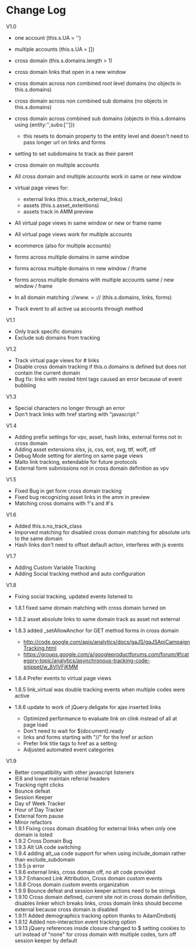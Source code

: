 Change Log
==========

V1.0

- one account (this.s.UA = '')
- multiple accounts (this.s.UA = [])
- cross domain (this.s.domains.length > 1)
- cross domain links that open in a new window
- cross domain across non combined root level domains (no objects in this.s.domains)
- cross domain across non combined sub domains (no objects in this.s.domains)
- cross domain across combined sub domains (objects in this.s.domains using {entity:'',subs:['']})

  - this resets to domain property to the entity level and doesn't need to pass longer url on links and forms
  
- setting to set subdomains to track as their parent
- cross domain on multiple accounts
- All cross domain and multiple accounts work in same or new window
- virtual page views for:

  - external links (this.s.track_external_links)
  - assets (this.s.asset_extentions)
  - assets track in AMM preview
  
- All virtual page views in same window or new or frame name
- All virtual page views work for multiple accounts
- ecommerce (also for multiple accounts)
- forms across multiple domains in same window
- forms across multiple domains in new window / iframe
- forms across multiple domains with multiple accounts same / new window / frame
- In all domain matching ://www. = :// (this.s.domains, links, forms)
- Track event to all active ua accounts through method

V1.1

- Only track specific domains
- Exclude sub domains from tracking

V1.2

- Track virtual page views for # links
- Disable cross domain tracking if this.o.domains is defined but does not contain the current domain
- Bug fix: links with nested html tags caused an error because of event bubbling

V1.3

- Special characters no longer through an error
- Don't track links with href starting with "javascript:"

V1.4

- Adding prefix settings for vpv, asset, hash links, external forms not in cross domain
- Adding asset extensions xlsx, js, css, eot, svg, ttf, woff, otf
- Debug Mode setting for alerting on same page views
- Malto link tracking, extendable for future protocols
- External form submissions not in cross domain definition as vpv

V1.5

- Fixed Bug in get form cross domain tracking
- Fixed bug recognizing asset links in the amm in preview
- Matching cross domains with ?'s and #'s

V1.6

- Added this.s.no_track_class
- Imporved matching for disabled cross domain matching for absolute urls to the same domain
- Hash links don't need to offset default action, interferes with js events

V1.7

- Adding Custom Variable Tracking
- Adding Social tracking method and auto configuration

V1.8

- Fixing social tracking, updated events listened to
- 1.8.1 fixed same domain matching with cross domain turned on
- 1.8.2 asset absolute links to same domain track as asset not external
- 1.8.3 added _setAllowAnchor for GET method forms in cross domain

  - http://code.google.com/apis/analytics/docs/gaJS/gaJSApiCampaignTracking.html
  - https://groups.google.com/a/googleproductforums.com/forum/#!category-topic/analytics/asynchronous-tracking-code-snippet/w_8VlVFjKMM
  
- 1.8.4 Prefer events to virtual page views
- 1.8.5 link_virtual was double tracking events when multiple codes were active
- 1.8.6 update to work of jQuery.deligate for ajax inserted links

  - Optimized performance to evaluate link on clink instead of all at page load
  - Don't need to wait for $(document).ready
  - links and forms starting with "//" for the href or action
  - Prefer link title tags to href as a setting
  - Adjusted automated event categories

V1.9

- Better compatibility with other javascript listeners
- IE8 and lower maintain referral headers
- Tracking right clicks
- Bounce defeat
- Session Keeper
- Day of Week Tracker
- Hour of Day Tracker
- External form pause
- Minor refactors
- 1.9.1 Fixing cross domain disabling for external links when only one domain is listed
- 1.9.2 Cross Domain Bug
- 1.9.3 Alt UA code switching
- 1.9.4 adding alt_ua code support for when using include_domain rather than exclude_subdomain
- 1.9.5 js error
- 1.9.6 external links, cross domain off, no alt code provided
- 1.9.7 Enhanced Link Attribution, Cross domain custom events
- 1.9.8 Cross domain custom events organization
- 1.9.9 Bounce defeat and session keeper actions need to be strings
- 1.9.10 Cross domain defined, current site not in cross domain definition, disables linker which breaks links, cross domain links should become external because cross domain is disabled
- 1.9.11 Added demographics tracking option thanks to AdamDrobotij
- 1.9.12 Added non-interaction event tracking option
- 1.9.13 jQuery references inside closure changed to $ setting cookies to url instead of "none" for cross domain with multiple codes, turn off session keeper by default